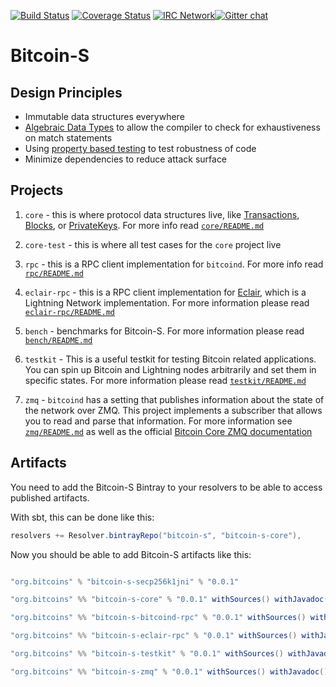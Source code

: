 [![Build Status](https://travis-ci.org/bitcoin-s/bitcoin-s-core.svg?branch=master)](https://travis-ci.org/bitcoin-s/bitcoin-s-core) [![Coverage Status](https://coveralls.io/repos/github/bitcoin-s/bitcoin-s-core/badge.svg?branch=master)](https://coveralls.io/github/bitcoin-s/bitcoin-s-core?branch=master) [![IRC Network](https://img.shields.io/badge/irc-%23bitcoin--scala-blue.svg "IRC Freenode")](https://webchat.freenode.net/?channels=bitcoin-scala)[![Gitter chat](https://badges.gitter.im/gitterHQ/gitter.png)](https://gitter.im/bitcoin-s-core)

# Bitcoin-S

## Design Principles

- Immutable data structures everywhere
- [Algebraic Data Types](https://en.wikipedia.org/wiki/Algebraic_data_type) to allow the compiler to check for exhaustiveness on match statements
- Using [property based testing](http://www.scalatest.org/user_guide/property_based_testing) to test robustness of code
- Minimize dependencies to reduce attack surface

## Projects

1. `core` - this is where protocol data structures live, like [Transactions](core/src/main/scala/org/bitcoins/core/protocol/transaction/Transaction.scala), [Blocks](core/src/main/scala/org/bitcoins/core/protocol/blockchain/Block.scala), or [PrivateKeys](core/src/main/scala/org/bitcoins/core/crypto/ECKey.scala). For more info read [`core/README.md`](core/README.md)

2. `core-test` - this is where all test cases for the `core` project live

3. `rpc` - this is a RPC client implementation for `bitcoind`. For more info read [`rpc/README.md`](rpc/README.md)

4. `eclair-rpc` - this is a RPC client implementation for [Eclair](https://en.wikipedia.org/wiki/Algebraic_data_type), which is a Lightning Network implementation. For more information please read [`eclair-rpc/README.md`](eclair-rpc-README.md)

5. `bench` - benchmarks for Bitcoin-S. For more information please read [`bench/README.md`](bench/README.md)

6. `testkit` - This is a useful testkit for testing Bitcoin related applications. You can spin up Bitcoin and Lightning nodes arbitrarily and set them in specific states. For more information please read [`testkit/README.md`](testkit/README.md)

7. `zmq` - `bitcoind` has a setting that publishes information about the state of the network over ZMQ. This project implements a subscriber that allows you to read and parse that information. For more information see [`zmq/README.md`](zmq/README.md) as well as the official [Bitcoin Core ZMQ documentation](https://github.com/bitcoin/bitcoin/blob/master/doc/zmq.md)

## Artifacts

You need to add the Bitcoin-S Bintray to your resolvers to be able to access published artifacts.

With sbt, this can be done like this:

```scala
resolvers += Resolver.bintrayRepo("bitcoin-s", "bitcoin-s-core"),
```

Now you should be able to add Bitcoin-S artifacts like this:

```scala

"org.bitcoins" % "bitcoin-s-secp256k1jni" % "0.0.1"

"org.bitcoins" %% "bitcoin-s-core" % "0.0.1" withSources() withJavadoc()

"org.bitcoins" %% "bitcoin-s-bitcoind-rpc" % "0.0.1" withSources() withJavadoc()

"org.bitcoins" %% "bitcoin-s-eclair-rpc" % "0.0.1" withSources() withJavadoc()

"org.bitcoins" %% "bitcoin-s-testkit" % "0.0.1" withSources() withJavadoc()

"org.bitcoins" %% "bitcoin-s-zmq" % "0.0.1" withSources() withJavadoc()
```
